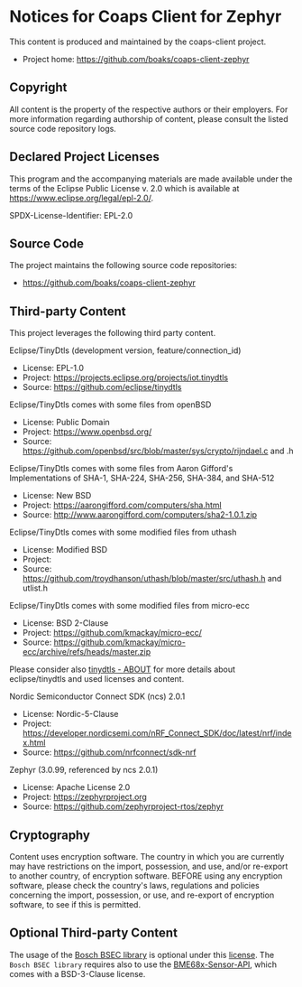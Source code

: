 # Notices for Coaps Client for Zephyr

This content is produced and maintained by the coaps-client project.

* Project home: https://github.com/boaks/coaps-client-zephyr

## Copyright

All content is the property of the respective authors or their employers. For
more information regarding authorship of content, please consult the listed
source code repository logs.

## Declared Project Licenses

This program and the accompanying materials are made available under the terms
of the Eclipse Public License v. 2.0 which is available at
https://www.eclipse.org/legal/epl-2.0/.

SPDX-License-Identifier: EPL-2.0

## Source Code

The project maintains the following source code repositories:

* https://github.com/boaks/coaps-client-zephyr

## Third-party Content

This project leverages the following third party content.

Eclipse/TinyDtls (development version, feature/connection_id)

* License: EPL-1.0 
* Project: https://projects.eclipse.org/projects/iot.tinydtls
* Source: https://github.com/eclipse/tinydtls

Eclipse/TinyDtls comes with some files from openBSD

* License: Public Domain
* Project: https://www.openbsd.org/
* Source: https://github.com/openbsd/src/blob/master/sys/crypto/rijndael.c and .h

Eclipse/TinyDtls comes with some files from Aaron Gifford's Implementations of SHA-1, SHA-224, SHA-256, SHA-384, and SHA-512

* License: New BSD
* Project: https://aarongifford.com/computers/sha.html
* Source:  http://www.aarongifford.com/computers/sha2-1.0.1.zip

Eclipse/TinyDtls comes with some modified files from uthash

* License: Modified BSD
* Project: 
* Source:  https://github.com/troydhanson/uthash/blob/master/src/uthash.h and utlist.h

Eclipse/TinyDtls comes with some modified files from micro-ecc

* License: BSD 2-Clause
* Project: https://github.com/kmackay/micro-ecc/
* Source:  https://github.com/kmackay/micro-ecc/archive/refs/heads/master.zip

Please consider also [tinydtls - ABOUT](https://github.com/eclipse/tinydtls/blob/main/ABOUT.md) for more details about eclipse/tinydtls and used licenses and content.

Nordic Semiconductor Connect SDK (ncs) 2.0.1

* License: Nordic-5-Clause
* Project: https://developer.nordicsemi.com/nRF_Connect_SDK/doc/latest/nrf/index.html
* Source: https://github.com/nrfconnect/sdk-nrf

Zephyr (3.0.99, referenced by ncs 2.0.1)

* License: Apache License 2.0
* Project: https://zephyrproject.org
* Source: https://github.com/zephyrproject-rtos/zephyr

## Cryptography

Content uses encryption software. The country in which you are currently
may have restrictions on the import, possession, and use, and/or re-export to
another country, of encryption software. BEFORE using any encryption software,
please check the country's laws, regulations and policies concerning the import,
possession, or use, and re-export of encryption software, to see if this is
permitted.

## Optional Third-party Content

The usage of the [Bosch BSEC library](https://www.bosch-sensortec.com/software-tools/software/bsec/) is optional under this [license](https://www.bosch-sensortec.com/media/boschsensortec/downloads/bsec/2017-07-17_clickthrough_license_terms_environmentalib_sw_clean.pdf). The `Bosch BSEC library` requires also to use the [BME68x-Sensor-API](https://github.com/BoschSensortec/BME68x-Sensor-API), which comes with a BSD-3-Clause license. 


